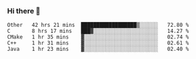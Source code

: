 ### Hi there 👋

<!--
**WShiBin/WShiBin** is a ✨ _special_ ✨ repository because its `README.md` (this file) appears on your GitHub profile.

Here are some ideas to get you started:

- 🔭 I’m currently working on ...
- 🌱 I’m currently learning ...
- 👯 I’m looking to collaborate on ...
- 🤔 I’m looking for help with ...
- 💬 Ask me about ...
- 📫 How to reach me: ...
- 😄 Pronouns: ...
- ⚡ Fun fact: ...
-->

<!--START_SECTION:waka-->
```text
Other   42 hrs 21 mins  ██████████████████▒░░░░░░   72.80 % 
C       8 hrs 17 mins   ███▓░░░░░░░░░░░░░░░░░░░░░   14.27 % 
CMake   1 hr 35 mins    ▓░░░░░░░░░░░░░░░░░░░░░░░░   02.74 % 
C++     1 hr 31 mins    ▓░░░░░░░░░░░░░░░░░░░░░░░░   02.61 % 
Java    1 hr 23 mins    ▓░░░░░░░░░░░░░░░░░░░░░░░░   02.40 % 
```
<!--END_SECTION:waka-->
